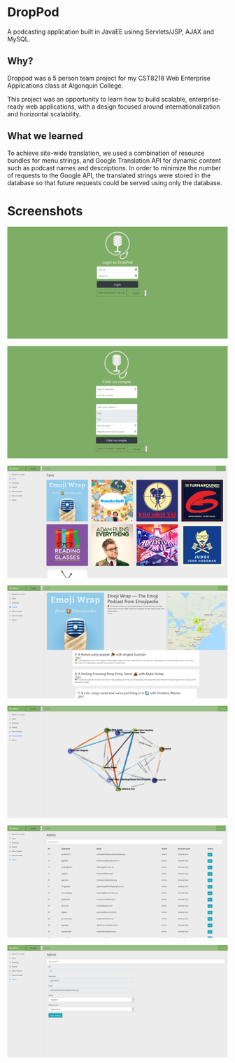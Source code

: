 # DropPod
A podcasting application built in JavaEE usinng Servlets/JSP, AJAX and MySQL.

## Why?

Droppod was a 5 person team project for my CST8218 Web Enterprise Applications class at Algonquin College.

This project was an opportunity to learn how to build scalable, enterprise-ready web applications, with a design focused around internationalization and horizontal scalability.

## What we learned
To achieve site-wide translation, we used a combination of resource bundles for menu strings, and Google Translation API for dynamic content such as podcast names and descriptions. In order to minimize the number of requests to the Google API, the translated strings were stored in the database so that future requests could be served using only the database.

# Screenshots


![Login Screen](screenshots/login.png?raw=true "Login Screen")

![Create Account (French)](screenshots/createaccountfrench.png?raw=true "Create Account (French)")

![Droppod Main Page](screenshots/droppod.png?raw=true "Droppod Main Page")

![Viewing a single podcast](screenshots/emojimap.png?raw=true "Viewing a single podcast")

![Recommended network graph](screenshots/recommended.png?raw=true "Recommended network graph")

![Admin console](screenshots/admin.png?raw=true "Admin console")

![Admin console editing a user](screenshots/adminuseredit.png?raw=true "Admin console editing a user")